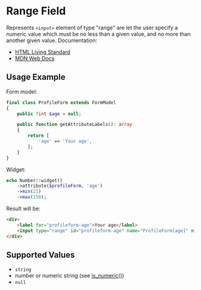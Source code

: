 # Range Field

Represents `<input>` element of type "range" are let the user specify a numeric value which must be no less than a given
value, and no more than another given value. Documentation:

- [HTML Living Standard](https://html.spec.whatwg.org/multipage/input.html#range-state-(type=range))
- [MDN Web Docs](https://developer.mozilla.org/docs/Web/HTML/Element/input/range)

## Usage Example

Form model:

```php
final class ProfileForm extends FormModel
{
    public ?int $age = null;

    public function getAttributeLabels(): array
    {
        return [
            'age' => 'Your age',
        ];
    }
}
```

Widget:

```php
echo Number::widget()
    ->attribute($profileForm, 'age')
    ->min(21)
    ->max(150);
```

Result will be:

```html
<div>
    <label for="profileform-age">Your age</label>
    <input type="range" id="profileform-age" name="ProfileForm[age]" min="21" max="150">
</div>
```

## Supported Values

- `string`
- number or numeric string (see [is_numeric()](https://www.php.net/manual/en/function.is-numeric.php))
- `null`
